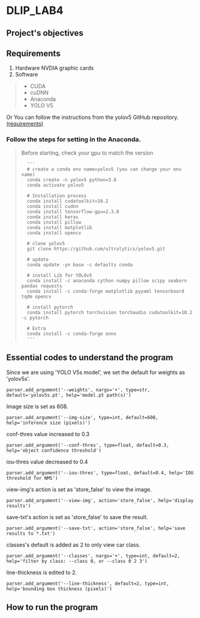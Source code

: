 # DLIP_LAB4

## Project's objectives

## Requirements
1. Hardware
NVDIA graphic cards
2. Software
> * CUDA
> * cuDNN
> * Anaconda
> * YOLO V5


    

Or You can follow the instructions from the yolov5 GitHub repository. [(requirements)](https://github.com/ultralytics/yolov5/blob/master/requirements.txt)


### Follow the steps for setting in the Anaconda. 
>   Before starting, check your gpu to match the version
>   
>       '''
>       # create a conda env name=yolov5 (you can change your env name)
>       conda create -n yolov5 python=3.8
>       conda activate yolov5
>       
>       # Installation process
>       conda install cudatoolkit=10.2
>       conda install cudnn
>       conda install tensorflow-gpu=2.3.0
>       conda install keras
>       conda install pillow
>       conda install matplotlib
>       conda install opencv
>       
>       # clone yolov5
>       git clone https://github.com/ultralytics/yolov5.git
>       
>       # update
>       conda update -yn base -c defaults conda
>       
>       # install Lib for YOLOv5
>       conda install -c anaconda cython numpy pillow scipy seaborn pandas requests
>       conda install -c conda-forge matplotlib pyyaml tensorboard tqdm opencv 
>   
>       # install pytorch
>       conda install pytorch torchvision torchaudio cudatoolkit=10.2 -c pytorch
>      
>       # Extra
>       conda install -c conda-forge onnx
>       '''    
    
## Essential codes to understand the program


Since we are using 'YOLO V5s model', we set the default for weights as 'yolov5s'.

    parser.add_argument('--weights', nargs='+', type=str, default='yolov5s.pt', help='model.pt path(s)')

Image size is set as 608.

    parser.add_argument('--img-size', type=int, default=608, help='inference size (pixels)')

conf-thres value increased to 0.3

    parser.add_argument('--conf-thres', type=float, default=0.3, help='object confidence threshold')

iou-thres value decreased to 0.4

    parser.add_argument('--iou-thres', type=float, default=0.4, help='IOU threshold for NMS')

view-img's action is set as 'store_false' to view the image. 
    
    parser.add_argument('--view-img', action='store_false', help='display results')
    
save-txt's action is set as 'store_false' to save the result.
    
    parser.add_argument('--save-txt', action='store_false', help='save results to *.txt')

classes's default is added as 2 to only view car class.

    parser.add_argument('--classes', nargs='+', type=int, default=2, help='filter by class: --class 0, or --class 0 2 3')

line-thickness is edited to 2.

    parser.add_argument('--line-thickness', default=2, type=int, help='bounding box thickness (pixels)')






## How to run the program
